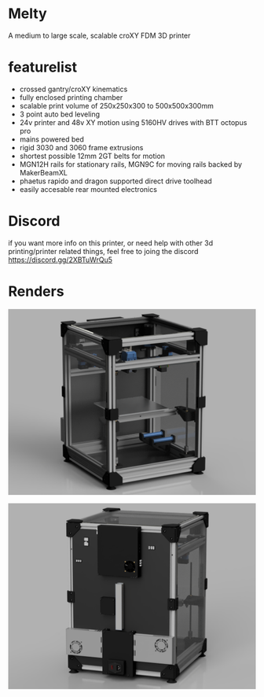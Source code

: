 # Melty
 A medium to large scale, scalable croXY FDM 3D printer 

# featurelist

- crossed gantry/croXY kinematics
- fully enclosed printing chamber
- scalable print volume of 250x250x300 to 500x500x300mm
- 3 point auto bed leveling
- 24v printer and 48v XY motion using 5160HV drives with BTT octopus pro
- mains powered bed
- rigid 3030 and 3060 frame extrusions
- shortest possible 12mm 2GT belts for motion
- MGN12H rails for stationary rails, MGN9C for moving rails backed by MakerBeamXL
- phaetus rapido and dragon supported direct drive toolhead
- easily accesable rear mounted electronics

# Discord

if you want more info on this printer, or need help with other 3d printing/printer related things, feel free to joing the discord
https://discord.gg/2XBTuWrQu5

# Renders

![render](https://github.com/RubianGamer/Melty/blob/main/beta%20releases/beta%201/renders/render.PNG?raw=true)

![Test](/beta%20releases/beta%201/renders/melty_electronics.png)